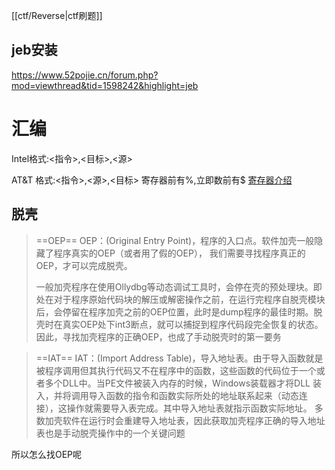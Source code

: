 [[ctf/Reverse|ctf刷题]]
## jeb安装
https://www.52pojie.cn/forum.php?mod=viewthread&tid=1598242&highlight=jeb

# 汇编
Intel格式:<指令>,<目标>,<源>

AT&T 格式:<指令>,<源>,<目标>
寄存器前有%,立即数前有$
[寄存器介绍](https://www.cnblogs.com/nicere/p/17030075.html)


## 脱壳

> ==OEP==
> OEP：(Original Entry Point)，程序的入口点。软件加壳一般隐藏了程序真实的OEP（或者用了假的OEP）， 我们需要寻找程序真正的OEP，才可以完成脱壳。
> 
> 一般加壳程序在使用Ollydbg等动态调试工具时，会停在壳的预处理块。即处在对于程序原始代码块的解压或解密操作之前，在运行完程序自脱壳模块后，会停留在程序加壳之前的OEP位置，此时是dump程序的最佳时期。脱壳时在真实OEP处下int3断点，就可以捕捉到程序代码段完全恢复的状态。因此，寻找加壳程序的正确OEP，也成了手动脱壳时的第一要务

> ==IAT==
> IAT：(Import Address Table)，导入地址表。由于导入函数就是被程序调用但其执行代码又不在程序中的函数，这些函数的代码位于一个或者多个DLL中。当PE文件被装入内存的时候，Windows装载器才将DLL 装入，并将调用导入函数的指令和函数实际所处的地址联系起来（动态连接），这操作就需要导入表完成。其中导入地址表就指示函数实际地址。 多数加壳软件在运行时会重建导入地址表，因此获取加壳程序正确的导入地址表也是手动脱壳操作中的一个关键问题

所以怎么找OEP呢

